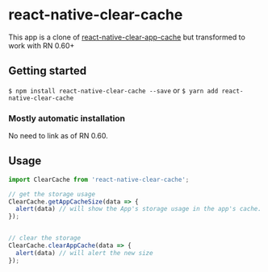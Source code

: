 # react-native-clear-cache

This app is a clone of [react-native-clear-app-cache](https://github.com/midas-gufei/react-native-clear-app-cache/) but transformed to work with RN 0.60+

## Getting started

`$ npm install react-native-clear-cache --save` or `$ yarn add react-native-clear-cache`

### Mostly automatic installation

No need to link as of RN 0.60.

## Usage
```javascript
import ClearCache from 'react-native-clear-cache';

// get the storage usage
ClearCache.getAppCacheSize(data => {
  alert(data) // will show the App's storage usage in the app's cache.
});


// clear the storage
ClearCache.clearAppCache(data => {
  alert(data) // will alert the new size
});
```

